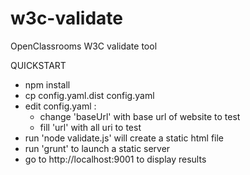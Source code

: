 w3c-validate
============

OpenClassrooms W3C validate tool

QUICKSTART
- npm install
- cp config.yaml.dist config.yaml
- edit config.yaml :
  - change 'baseUrl' with base url of website to test
  - fill 'url' with all uri to test
- run 'node validate.js' will create a static html file
- run 'grunt' to launch a static server
- go to http://localhost:9001 to display results
